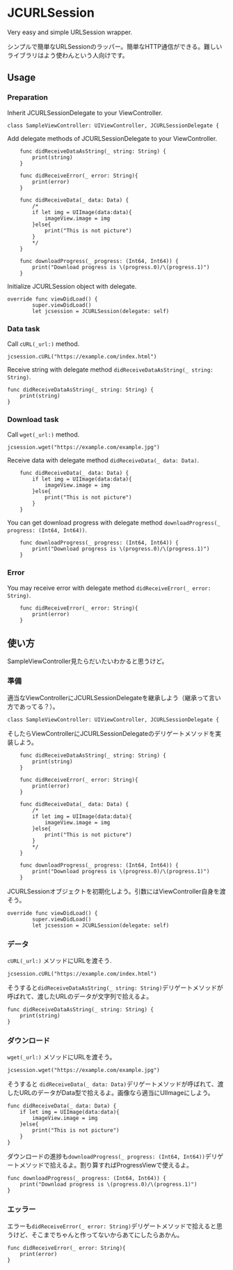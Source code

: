 # JCURLSession
Very easy and simple URLSession wrapper.

シンプルで簡単なURLSessionのラッパー。簡単なHTTP通信ができる。難しいライブラリはよう使わんという人向けです。

## Usage

### Preparation

Inherit JCURLSessionDelegate to your ViewController.
```
class SampleViewController: UIViewController, JCURLSessionDelegate {
```

Add delegate methods of JCURLSessionDelegate to your ViewController.
```
    func didReceiveDataAsString(_ string: String) {
        print(string)
    }

    func didReceiveError(_ error: String){
        print(error)
    }

    func didReceiveData(_ data: Data) {
        /*
        if let img = UIImage(data:data){
            imageView.image = img
        }else{
            print("This is not picture")
        }
        */
    }

    func downloadProgress(_ progress: (Int64, Int64)) {
        print("Download progress is \(progress.0)/\(progress.1)")
    }
```

Initialize JCURLSession object with delegate.
```
override func viewDidLoad() {
        super.viewDidLoad()
        let jcsession = JCURLSession(delegate: self)

```

### Data task

Call `cURL(_url:)` method.
```
jcsession.cURL("https://example.com/index.html")
```

Receive string with delegate method `didReceiveDataAsString(_ string: String)`.
```
func didReceiveDataAsString(_ string: String) {
    print(string)
}
```


### Download task

Call `wget(_url:)` method.
```
jcsession.wget("https://example.com/example.jpg")
```

Receive data with delegate method `didReceiveData(_ data: Data)`.
```
    func didReceiveData(_ data: Data) {
        if let img = UIImage(data:data){
            imageView.image = img
        }else{
            print("This is not picture")
        }
    }
```

You can get download progress with delegate method `downloadProgress(_ progress: (Int64, Int64))`.
```
    func downloadProgress(_ progress: (Int64, Int64)) {
        print("Download progress is \(progress.0)/\(progress.1)")
    }
```

### Error

You may receive error with delegate method `didReceiveError(_ error: String)`.
```
    func didReceiveError(_ error: String){
        print(error)
    }
```



## 使い方
SampleViewController見たらだいたいわかると思うけど。

### 準備

適当なViewControllerにJCURLSessionDelegateを継承しよう（継承って言い方であってる？）。
```
class SampleViewController: UIViewController, JCURLSessionDelegate {
```

そしたらViewControllerにJCURLSessionDelegateのデリゲートメソッドを実装しよう。
```
    func didReceiveDataAsString(_ string: String) {
        print(string)
    }

    func didReceiveError(_ error: String){
        print(error)
    }

    func didReceiveData(_ data: Data) {
        /*
        if let img = UIImage(data:data){
            imageView.image = img
        }else{
            print("This is not picture")
        }
        */
    }

    func downloadProgress(_ progress: (Int64, Int64)) {
        print("Download progress is \(progress.0)/\(progress.1)")
    }
```

JCURLSessionオブジェクトを初期化しよう。引数にはViewController自身を渡そう。
```
override func viewDidLoad() {
        super.viewDidLoad()
        let jcsession = JCURLSession(delegate: self)

```

### データ

`cURL(_url:)` メソッドにURLを渡そう.
```
jcsession.cURL("https://example.com/index.html")
```

そうすると`didReceiveDataAsString(_ string: String)`デリゲートメソッドが呼ばれて、渡したURLのデータが文字列で拾えるよ。
```
func didReceiveDataAsString(_ string: String) {
    print(string)
}
```


### ダウンロード

`wget(_url:)` メソッドにURLを渡そう。
```
jcsession.wget("https://example.com/example.jpg")
```

そうすると `didReceiveData(_ data: Data)`デリゲートメソッドが呼ばれて、渡したURLのデータがData型で拾えるよ。画像なら適当にUIImageにしよう。
```
func didReceiveData(_ data: Data) {
    if let img = UIImage(data:data){
        imageView.image = img
    }else{
        print("This is not picture")
    }
}
```

ダウンロードの進捗も`downloadProgress(_ progress: (Int64, Int64))`デリゲートメソッドで拾えるよ。割り算すればProgressViewで使えるよ。
```
func downloadProgress(_ progress: (Int64, Int64)) {
    print("Download progress is \(progress.0)/\(progress.1)")
}
```

### エッラー

エラーも`didReceiveError(_ error: String)`デリゲートメソッドで拾えると思うけど、そこまでちゃんと作ってないからあてにしたらあかん。
```
func didReceiveError(_ error: String){
    print(error)
}
```
